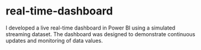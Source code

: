 # real-time-dashboard
I developed a live real-time dashboard in Power BI using a simulated streaming dataset. The dashboard was designed to demonstrate continuous updates and monitoring of data values.
